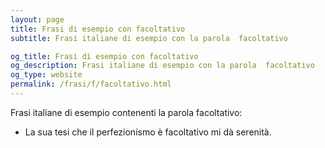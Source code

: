 ```yaml
---
layout: page
title: Frasi di esempio con facoltativo 
subtitle: Frasi italiane di esempio con la parola  facoltativo

og_title: Frasi di esempio con facoltativo 
og_description: Frasi italiane di esempio con la parola  facoltativo
og_type: website
permalink: /frasi/f/facoltativo.html
---
```


Frasi italiane di esempio contenenti la parola facoltativo:


- La sua tesi che il perfezionismo è facoltativo mi dà serenità.
